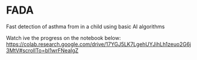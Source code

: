 # FADA
Fast detection of asthma from in a child using basic AI algorithms

Watch ive the progress on the notebook below:
https://colab.research.google.com/drive/17YGJ5LK7LgehUYJihLh1zeuo2G6j3MtV#scrollTo=bl1wrFNeaIgZ
